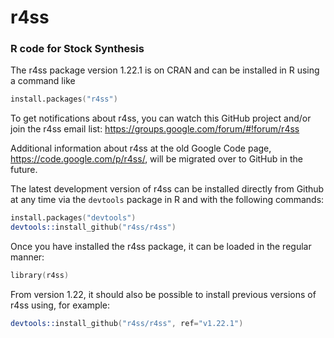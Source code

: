r4ss
====

### R code for Stock Synthesis

The r4ss package version 1.22.1 is on CRAN and can be installed in R using a command like

```S
install.packages("r4ss")
```
To get notifications about r4ss, you can watch this GitHub project and/or join the r4ss email list: <https://groups.google.com/forum/#!forum/r4ss>

Additional information about r4ss at the old Google Code page, <https://code.google.com/p/r4ss/>, will be migrated over to GitHub in the future.

The latest development version of r4ss can be installed directly from Github at any time via the `devtools` package in R and with the following commands:

```S
install.packages("devtools")
devtools::install_github("r4ss/r4ss")
```

Once you have installed the r4ss package, it can be loaded in the regular manner:

```S
library(r4ss)
````

From version 1.22, it should also be possible to install previous versions of r4ss using, for example:

```S
devtools::install_github("r4ss/r4ss", ref="v1.22.1")
````